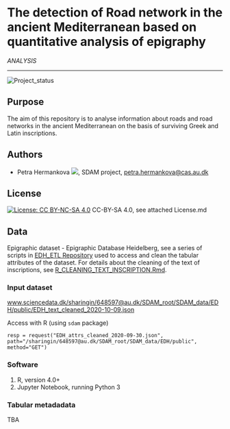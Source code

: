 # The detection of Road network in the ancient Mediterranean based on quantitative analysis of epigraphy
*ANALYSIS*

---

![Project_status](https://img.shields.io/badge/status-in__progress-brightgreen "Project status logo")

## Purpose
The aim of this repository is to analyse information about roads and road networks in the ancient Mediterranean on the basis of surviving Greek and Latin inscriptions. 

## Authors
* Petra Hermankova [![](https://orcid.org/sites/default/files/images/orcid_16x16.png)](https://orcid.org/0000-0002-6349-0540), SDAM project, petra.hermankova@cas.au.dk

## License
[![License: CC BY-NC-SA 4.0](https://licensebuttons.net/l/by-nc-sa/4.0/80x15.png "Creative Commons License CC BY-NC-SA 4.0")](https://creativecommons.org/licenses/by-nc-sa/4.0/) CC-BY-SA 4.0, see attached License.md 

## Data
Epigraphic dataset - Epigraphic Database Heidelberg, see a series of scripts in [EDH_ETL Repository](https://github.com/sdam-au/edh_workflow) used to access and clean the tabular attributes of the dataset. For details about the cleaning of the text of inscriptions, see [R_CLEANING_TEXT_INSCRIPTION.Rmd](https://github.com/sdam-au/EDH_exploration/blob/master/scripts/R_CLEANING_TEXT_INSCRIPTION.Rmd).

### Input dataset 

www.sciencedata.dk/sharingin/648597@au.dk/SDAM_root/SDAM_data/EDH/public/EDH_text_cleaned_2020-10-09.json

Access with R (using `sdam` package)

`resp = request("EDH_attrs_cleaned_2020-09-30.json", path="/sharingin/648597@au.dk/SDAM_root/SDAM_data/EDH/public", method="GET")`

### Software

1. R, version 4.0+
1. Jupyter Notebook, running Python 3

### Tabular metadadata

TBA 










